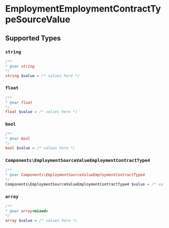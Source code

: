 # EmploymentEmploymentContractTypeSourceValue


## Supported Types

### `string`

```php
/**
* @var string
*/
string $value = /* values here */
```

### `float`

```php
/**
* @var float
*/
float $value = /* values here */
```

### `bool`

```php
/**
* @var bool
*/
bool $value = /* values here */
```

### `Components\EmploymentSourceValueEmploymentContractType4`

```php
/**
* @var Components\EmploymentSourceValueEmploymentContractType4
*/
Components\EmploymentSourceValueEmploymentContractType4 $value = /* values here */
```

### `array`

```php
/**
* @var array<mixed>
*/
array $value = /* values here */
```

